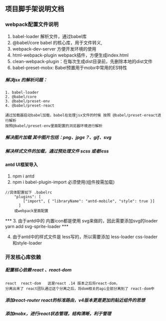 ## 项目脚手架说明文档

### webpack配置文件说明
1. babel-loader  解析文件，通过babel库
2. @babel/core   babel 的核心库，用于文件转义,
3. webpack-dev-server 方便开发环境的使用
4. html-webpack-plugin webpack插件，方便生成index.html
5. clean-webpack-plugin：在每次生成dist目录前，先删除本地的dist文件
6. babel-preset-mobx: Babel预置用于mobx中常用的ES特性

##### 解决jsx 的解析问题：
	1. babel-loader
	2. @babel/core
	3. @babel/preset-env
	4. @babel/preset-react

	通过加载器启动babel加载，babel在处理jsx文件的时候 按照 @babel/preset-ereact进行解析
	按照@babel/preset-env里面配置的浏览器环境进行解析

##### 解决图片加载  其中图片包括：png、jpge？、gif、svg

##### 解决样式文件的加载，通过预处理文件 scss  或者less


#### antd UI框架导入
1. npm i antd
2. npm i babel-plugin-import  必须使用(组件按需加载)

```
//具体配置如下 .babelrc
	"plugins": [
	    ["import", { "libraryName": "antd-mobile", "style": true }]
	  ]
	或webpack里面配置
```
*** 3. 由于antd中的 内置icon都是使用 svg来做的，因此需要添加svg的loader
yarn add svg-sprite-loader ***

4. 由于antd中的样式文件是 less写的，所以需要添加  less-loader css-loader  和style-loader



### 开发核心库依赖
##### 配置核心依赖 react 、react-dom

	react  react-dom   这是react .14 版本之后将react-dom，
	分离出来了 react团队通过这个分离之后，将dom相关的api全部分离到了 react-dom中

#####  添加react-router  react的标准路由，v4版本更是更加的贴近组件的思想

##### 添加mobx，进行react状态管理，结构清晰，利于管理

